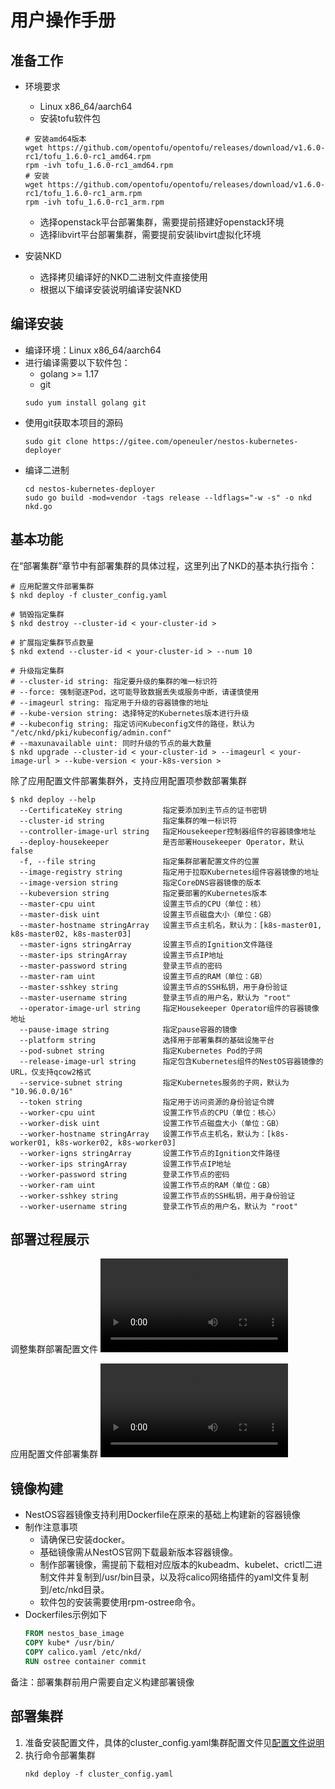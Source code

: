# 用户操作手册

## 准备工作 

* 环境要求
  * Linux x86_64/aarch64
  * 安装tofu软件包
  ``` shell
  # 安装amd64版本
  wget https://github.com/opentofu/opentofu/releases/download/v1.6.0-rc1/tofu_1.6.0-rc1_amd64.rpm
  rpm -ivh tofu_1.6.0-rc1_amd64.rpm
  # 安装
  wget https://github.com/opentofu/opentofu/releases/download/v1.6.0-rc1/tofu_1.6.0-rc1_arm.rpm
  rpm -ivh tofu_1.6.0-rc1_arm.rpm
  ``` 
  * 选择openstack平台部署集群，需要提前搭建好openstack环境
  * 选择libvirt平台部署集群，需要提前安装libvirt虚拟化环境

* 安装NKD
  * 选择拷贝编译好的NKD二进制文件直接使用
  * 根据以下编译安装说明编译安装NKD

## 编译安装

* 编译环境：Linux x86_64/aarch64
* 进行编译需要以下软件包：
  * golang >= 1.17
  * git
  ``` shell
  sudo yum install golang git
  ```  
* 使用git获取本项目的源码
  ``` shell
  sudo git clone https://gitee.com/openeuler/nestos-kubernetes-deployer
  ```
* 编译二进制
  ``` shell
  cd nestos-kubernetes-deployer
  sudo go build -mod=vendor -tags release --ldflags="-w -s" -o nkd nkd.go
  ```

## 基本功能

在“部署集群”章节中有部署集群的具体过程，这里列出了NKD的基本执行指令：
  ``` shell
  # 应用配置文件部署集群
  $ nkd deploy -f cluster_config.yaml

  # 销毁指定集群
  $ nkd destroy --cluster-id < your-cluster-id >

  # 扩展指定集群节点数量
  $ nkd extend --cluster-id < your-cluster-id > --num 10

  # 升级指定集群
  # --cluster-id string: 指定要升级的集群的唯一标识符
  # --force: 强制驱逐Pod，这可能导致数据丢失或服务中断，请谨慎使用
  # --imageurl string: 指定用于升级的容器镜像的地址
  # --kube-version string: 选择特定的Kubernetes版本进行升级
  # --kubeconfig string: 指定访问Kubeconfig文件的路径，默认为 "/etc/nkd/pki/kubeconfig/admin.conf"
  # --maxunavailable uint: 同时升级的节点的最大数量
  $ nkd upgrade --cluster-id < your-cluster-id > --imageurl < your-image-url > --kube-version < your-k8s-version > 
  ```
除了应用配置文件部署集群外，支持应用配置项参数部署集群
  ``` shell
  $ nkd deploy --help
    --CertificateKey string         指定要添加到主节点的证书密钥
    --cluster-id string             指定集群的唯一标识符
    --controller-image-url string   指定Housekeeper控制器组件的容器镜像地址
    --deploy-housekeeper            是否部署Housekeeper Operator，默认false
    -f, --file string               指定集群部署配置文件的位置
    --image-registry string         指定用于拉取Kubernetes组件容器镜像的地址
    --image-version string          指定CoreDNS容器镜像的版本
    --kubeversion string            指定要部署的Kubernetes版本
    --master-cpu uint               设置主节点的CPU（单位：核）
    --master-disk uint              设置主节点磁盘大小（单位：GB）
    --master-hostname stringArray   设置主节点主机名，默认为：[k8s-master01, k8s-master02, k8s-master03]
    --master-igns stringArray       设置主节点的Ignition文件路径
    --master-ips stringArray        设置主节点IP地址
    --master-password string        登录主节点的密码
    --master-ram uint               设置主节点的RAM（单位：GB）
    --master-sshkey string          设置主节点的SSH私钥，用于身份验证
    --master-username string        登录主节点的用户名，默认为 "root"
    --operator-image-url string     指定Housekeeper Operator组件的容器镜像地址
    --pause-image string            指定pause容器的镜像
    --platform string               选择用于部署集群的基础设施平台
    --pod-subnet string             指定Kubernetes Pod的子网
    --release-image-url string      指定包含Kubernetes组件的NestOS容器镜像的URL，仅支持qcow2格式
    --service-subnet string         指定Kubernetes服务的子网，默认为 "10.96.0.0/16"
    --token string                  指定用于访问资源的身份验证令牌
    --worker-cpu uint               设置工作节点的CPU（单位：核心）
    --worker-disk uint              设置工作节点磁盘大小（单位：GB）
    --worker-hostname stringArray   设置工作节点主机名，默认为：[k8s-worker01, k8s-worker02, k8s-worker03]
    --worker-igns stringArray       设置工作节点的Ignition文件路径
    --worker-ips stringArray        设置工作节点IP地址
    --worker-password string        登录工作节点的密码
    --worker-ram uint               设置工作节点的RAM（单位：GB）
    --worker-sshkey string          设置工作节点的SSH私钥，用于身份验证
    --worker-username string        登录工作节点的用户名，默认为 "root"
  ```

## 部署过程展示

调整集群部署配置文件
![](./figures/cluster_config.mp4)

应用配置文件部署集群
![](./figures/cluster_deploy.mp4)

## 镜像构建

* NestOS容器镜像支持利用Dockerfile在原来的基础上构建新的容器镜像
* 制作注意事项
    * 请确保已安装docker。
    * 基础镜像需从NestOS官网下载最新版本容器镜像。
    * 制作部署镜像，需提前下载相对应版本的kubeadm、kubelet、crictl二进制文件并复制到/usr/bin目录，以及将calico网络插件的yaml文件复制到/etc/nkd目录。
    * 软件包的安装需要使用rpm-ostree命令。
 * Dockerfiles示例如下
      ``` dockerfile
      FROM nestos_base_image
      COPY kube* /usr/bin/
      COPY calico.yaml /etc/nkd/
      RUN ostree container commit
      ```
备注：部署集群前用户需要自定义构建部署镜像

## 部署集群

1. 准备安装配置文件，具体的cluster_config.yaml集群配置文件见[配置文件说明](/docs/config_file_desc.md)
2. 执行命令部署集群
    ```
    nkd deploy -f cluster_config.yaml
    ```


